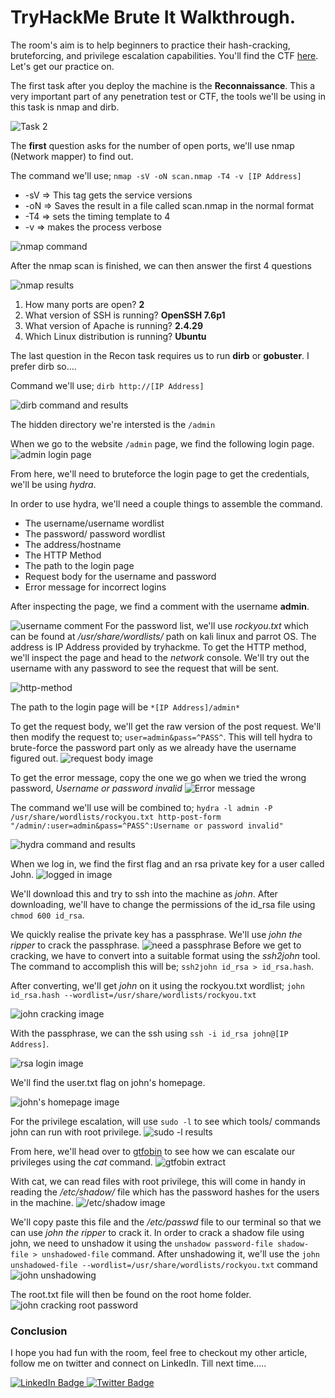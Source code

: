 # TryHackMe Brute It Walkthrough.

The room's aim is to help beginners to practice their hash-cracking, bruteforcing, and privilege escalation capabilities. You'll find the CTF [here](https://tryhackme.com/room/bruteit). Let's get our practice on.

The first task after you deploy the machine is the **Reconnaissance**. This a very important part of any penetration test or CTF, the tools we'll be using in this task is nmap and dirb.

![Task 2](../assets/reconbrute.png "Recon Heading Image")

The **first** question asks for the number of open ports, we'll use nmap (Network mapper) to find out.

The command we'll use; `nmap -sV -oN scan.nmap -T4 -v [IP Address]`  

+ -sV => This tag gets the service versions
+ -oN => Saves the result in a file called scan.nmap in the normal format
+ -T4 => sets the timing template to 4
+ -v => makes the process verbose

![nmap command](../assets/nmapcommand.png "nmap command Image")

After the nmap scan is finished, we can then answer the first 4 questions

![nmap results](../assets/answers1.gif "nmap results")

1. How many ports are open? **2**
2. What version of SSH is running? **OpenSSH 7.6p1**
3. What version of Apache is running? **2.4.29**
4. Which Linux distribution is running? **Ubuntu**

The last question in the Recon task requires us to run **dirb** or **gobuster**. I prefer dirb so....

Command we'll use; `dirb http://[IP Address]`

![dirb command and results](../assets/dirbCommand.png)

The hidden directory we're intersted is the `/admin` 

When we go to the website `/admin` page, we find the following login page.
![admin login page](../assets/AdminLogin.png "Login page")

From here, we'll need to bruteforce the login page to get the credentials, we'll be using *hydra*.

In order to use hydra, we'll need a couple things to assemble the command.
+ The username/username wordlist
+ The password/ password wordlist
+ The address/hostname
+ The HTTP Method
+ The path to the login page
+ Request body for the username and password
+ Error message for incorrect logins


After inspecting the page, we find a comment with the username **admin**.

![username comment](../assets/usernameC.gif)
For the password list, we'll use *rockyou.txt* which can be found at */usr/share/wordlists/* path on kali linux and parrot OS.
The address is IP Address provided by tryhackme.
To get the HTTP method, we'll inspect the page and head to the *network* console. We'll try out the username with any password to see the request that will be sent. 

![http-method](../assets/httpMethod.gif)

The path to the login page will be `*[IP Address]/admin*` 

To get the request body, we'll get the raw version of the post request. We'll then modify the request to; `user=admin&pass=^PASS^`. This will tell hydra to brute-force the password part only as we already have the username figured out.
![request body image](../assets/requestBody.gif)

To get the error message, copy the one we go when we tried the wrong password, *Username or password invalid*
![Error message](../assets/errorMessage.gif)

The command we'll use will be combined to; `hydra -l admin -P /usr/share/wordlists/rockyou.txt http-post-form "/admin/:user=admin&pass=^PASS^:Username or password invalid" `

![hydra command and results](../assets/hydraCNR.png)

When we log in, we find the first flag and an rsa private key for a user called John.
![logged in image](../assets/logedIn.png "logged In")

We'll download this and try to ssh into the machine as *john*. After downloading, we'll have to change the permissions of the id_rsa file using `chmod 600 id_rsa`.

We quickly realise the private key has a passphrase. We'll use *john the ripper* to crack the passphrase.
![need a passphrase](../assets/passfrase.gif)
Before we get to cracking, we have to convert into a suitable format using the *ssh2john* tool. The command to accomplish this will be; `ssh2john id_rsa > id_rsa.hash`.

After converting, we'll get *john* on it using the rockyou.txt wordlist; `john id_rsa.hash --wordlist=/usr/share/wordlists/rockyou.txt`

![john cracking image](../assets/johnnySsh.gif)

With the passphrase, we can the ssh using `ssh -i id_rsa john@[IP Address]`. 

![rsa login image](../assets/sshLogin.png)

We'll find the user.txt flag on john's homepage.

![john's homepage image](../assets/johnHome.png)

For the privilege escalation, will use `sudo -l` to see which tools/ commands john can run with root privilege.
![sudo -l results](../assets/sudol.gif)

From here, we'll head over to [gtfobin](https://gtfobins.github.io/gtfobins/cat/#sudo) to see how we can escalate our privileges using the *cat* command.
![gtfobin extract](../assets/gtfo.png)

With cat, we can read files with root privilege, this will come in handy in reading the */etc/shadow/* file which has the password hashes for the users in the machine. 
![/etc/shadow image](../assets/shadowfile.gif)

We'll copy paste this file and the */etc/passwd* file to our terminal so that we can use *john the ripper* to crack it. In order to crack a shadow file using john, we need to unshadow it using the `unshadow password-file shadow-file > unshadowed-file` command.
After unshadowing it, we'll use the `john unshadowed-file --wordlist=/usr/share/wordlists/rockyou.txt` command
![john unshadowing](../assets/unshadowed.gif)


The root.txt file will then be found on the root home folder.
![john cracking root password](../assets/rooted.gif)

### Conclusion
I hope you had fun with the room, feel free to checkout my other article, follow me on twitter and connect on LinkedIn. Till next time.....

<a href="https://www.linkedin.com/in/catherine-goretti/">
  <img src="https://img.shields.io/badge/LinkedIn-blue?style=for-the-badge&logo=linkedin&logoColor=white" alt="LinkedIn Badge"/>
  </a>
  <a href="https://twitter.com/Kat_goretti">
  <img src="https://img.shields.io/badge/Twitter-white?style=for-the-badge&logo=twitter&logoColor=blue" alt="Twitter Badge"/>
  </a>
</div>
